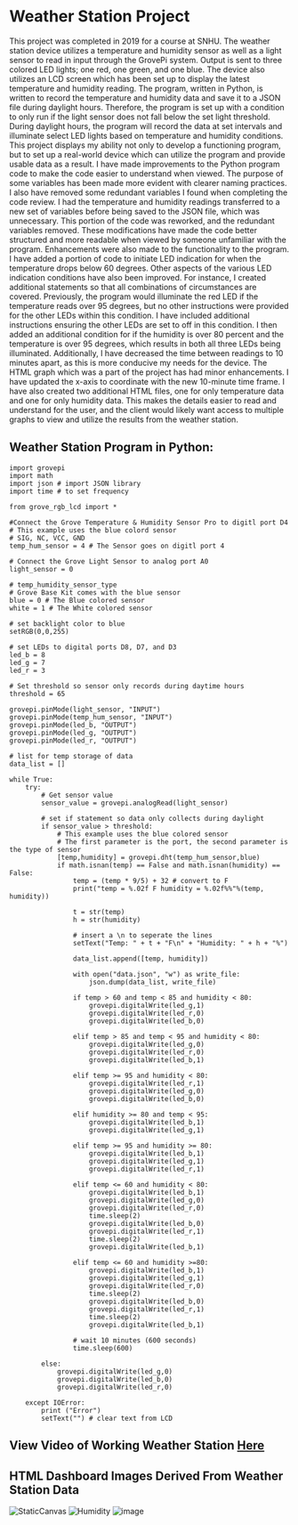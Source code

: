 # **Weather Station Project**

This project was completed in 2019 for a course at SNHU. The weather station device utilizes a temperature and humidity sensor as well as a light sensor to read in input through the GrovePi system. Output is sent to three colored LED lights; one red, one green, and one blue. The device also utilizes an LCD screen which has been set up to display the latest temperature and humidity reading. The program, written in Python, is written to record the temperature and humidity data and save it to a JSON file during daylight hours. Therefore, the program is set up with a condition to only run if the light sensor does not fall below the set light threshold. During daylight hours, the program will record the data at set intervals and illuminate select LED lights based on temperature and humidity conditions. This project displays my ability not only to develop a functioning program, but to set up a real-world device which can utilize the program and provide usable data as a result. 
	I have made improvements to the Python program code to make the code easier to understand when viewed. The purpose of some variables has been made more evident with clearer naming practices. I also have removed some redundant variables I found when completing the code review. I had the temperature and humidity readings transferred to a new set of variables before being saved to the JSON file, which was unnecessary. This portion of the code was reworked, and the redundant variables removed. These modifications have made the code better structured and more readable when viewed by someone unfamiliar with the program.
	Enhancements were also made to the functionality to the program. I have added a portion of code to initiate LED indication for when the temperature drops below 60 degrees. Other aspects of the various LED indication conditions have also been improved. For instance, I created additional statements so that all combinations of circumstances are covered. Previously, the program would illuminate the red LED if the temperature reads over 95 degrees, but no other instructions were provided for the other LEDs within this condition. I have included additional instructions ensuring the other LEDs are set to off in this condition. I then added an additional condition for if the humidity is over 80 percent and the temperature is over 95 degrees, which results in both all three LEDs being illuminated. Additionally, I have decreased the time between readings to 10 minutes apart, as this is more conducive my needs for the device. 
	The HTML graph which was a part of the project has had minor enhancements. I have updated the x-axis to coordinate with the new 10-minute time frame. I have also created two additional HTML files, one for only temperature data and one for only humidity data. This makes the details easier to read and understand for the user, and the client would likely want access to multiple graphs to view and utilize the results from the weather station.


## Weather Station Program in Python:

```
import grovepi
import math
import json # import JSON library
import time # to set frequency

from grove_rgb_lcd import *

#Connect the Grove Temperature & Humidity Sensor Pro to digitl port D4
# This example uses the blue colord sensor
# SIG, NC, VCC, GND
temp_hum_sensor = 4 # The Sensor goes on digitl port 4

# Connect the Grove Light Sensor to analog port A0
light_sensor = 0

# temp_humidity_sensor_type
# Grove Base Kit comes with the blue sensor
blue = 0 # The Blue colored sensor
white = 1 # The White colored sensor

# set backlight color to blue
setRGB(0,0,255)

# set LEDs to digital ports D8, D7, and D3
led_b = 8
led_g = 7
led_r = 3

# Set threshold so sensor only records during daytime hours
threshold = 65

grovepi.pinMode(light_sensor, "INPUT")
grovepi.pinMode(temp_hum_sensor, "INPUT")
grovepi.pinMode(led_b, "OUTPUT")
grovepi.pinMode(led_g, "OUTPUT")
grovepi.pinMode(led_r, "OUTPUT")

# list for temp storage of data
data_list = []

while True:
    try:
        # Get sensor value
        sensor_value = grovepi.analogRead(light_sensor)

        # set if statement so data only collects during daylight
        if sensor_value > threshold:
            # This example uses the blue colored sensor
            # The first parameter is the port, the second parameter is the type of sensor
            [temp,humidity] = grovepi.dht(temp_hum_sensor,blue)
            if math.isnan(temp) == False and math.isnan(humidity) == False:
                temp = (temp * 9/5) + 32 # convert to F
                print("temp = %.02f F humidity = %.02f%%"%(temp, humidity))

                t = str(temp)
                h = str(humidity)

                # insert a \n to seperate the lines
                setText("Temp: " + t + "F\n" + "Humidity: " + h + "%")

                data_list.append([temp, humidity])

                with open("data.json", "w") as write_file:
                    json.dump(data_list, write_file)

                if temp > 60 and temp < 85 and humidity < 80:
                    grovepi.digitalWrite(led_g,1)
                    grovepi.digitalWrite(led_r,0)
                    grovepi.digitalWrite(led_b,0)

                elif temp > 85 and temp < 95 and humidity < 80:
                    grovepi.digitalWrite(led_g,0)
                    grovepi.digitalWrite(led_r,0)
                    grovepi.digitalWrite(led_b,1)

                elif temp >= 95 and humidity < 80:
                    grovepi.digitalWrite(led_r,1)
                    grovepi.digitalWrite(led_g,0)
                    grovepi.digitalWrite(led_b,0)

                elif humidity >= 80 and temp < 95:
                    grovepi.digitalWrite(led_b,1)
                    grovepi.digitalWrite(led_g,1)

                elif temp >= 95 and humidity >= 80:
                    grovepi.digitalWrite(led_b,1)
                    grovepi.digitalWrite(led_g,1)
                    grovepi.digitalWrite(led_r,1)

                elif temp <= 60 and humidity < 80:
                    grovepi.digitalWrite(led_b,1)
                    grovepi.digitalWrite(led_g,0)
                    grovepi.digitalWrite(led_r,0)
                    time.sleep(2)
                    grovepi.digitalWrite(led_b,0)
                    grovepi.digitalWrite(led_r,1)
                    time.sleep(2)
                    grovepi.digitalWrite(led_b,1)

                elif temp <= 60 and humidity >=80:
                    grovepi.digitalWrite(led_b,1)
                    grovepi.digitalWrite(led_g,1)
                    grovepi.digitalWrite(led_r,0)
                    time.sleep(2)
                    grovepi.digitalWrite(led_b,0)
                    grovepi.digitalWrite(led_r,1)
                    time.sleep(2)
                    grovepi.digitalWrite(led_b,1)

                # wait 10 minutes (600 seconds)
                time.sleep(600)

        else:
            grovepi.digitalWrite(led_g,0)
            grovepi.digitalWrite(led_b,0)
            grovepi.digitalWrite(led_r,0)

    except IOError:
        print ("Error")
        setText("") # clear text from LCD
```


## View Video of Working Weather Station [Here](https://youtu.be/dbO3AOFffKA)

## HTML Dashboard Images Derived From Weather Station Data 
![StaticCanvas](https://user-images.githubusercontent.com/61916035/78588828-48d44400-780d-11ea-96f1-b6501150cc08.PNG)
![Humidity](https://user-images.githubusercontent.com/61916035/78588794-3ce88200-780d-11ea-9135-6aa8bd620eaf.PNG)
![image](https://user-images.githubusercontent.com/61916035/78588532-d3687380-780c-11ea-8905-ff0e10b4be4c.png)
